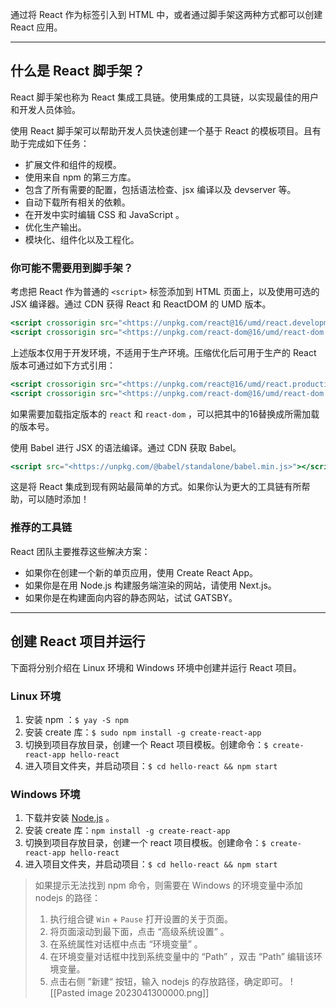 通过将 React 作为标签引入到 HTML 中，或者通过脚手架这两种方式都可以创建 React 应用。

---

## 什么是 React 脚手架？

React 脚手架也称为 React 集成工具链。使用集成的工具链，以实现最佳的用户和开发人员体验。

使用 React 脚手架可以帮助开发人员快速创建一个基于 React 的模板项目。且有助于完成如下任务：

-   扩展文件和组件的规模。
-   使用来自 npm 的第三方库。
-   包含了所有需要的配置，包括语法检查、jsx 编译以及 devserver 等。
-   自动下载所有相关的依赖。
-   在开发中实时编辑 CSS 和 JavaScript 。
-   优化生产输出。
-   模块化、组件化以及工程化。

### 你可能不需要用到脚手架？

考虑把 React 作为普通的 `<script>` 标签添加到 HTML 页面上，以及使用可选的 JSX 编译器。通过 CDN 获得 React 和 ReactDOM 的 UMD 版本。

```jsx
<script crossorigin src="<https://unpkg.com/react@16/umd/react.development.js>"></script>
<script crossorigin src="<https://unpkg.com/react-dom@16/umd/react-dom.development.js>"></script>
```

上述版本仅用于开发环境，不适用于生产环境。压缩优化后可用于生产的 React 版本可通过如下方式引用：

```jsx
<script crossorigin src="<https://unpkg.com/react@16/umd/react.production.min.js>"></script>
<script crossorigin src="<https://unpkg.com/react-dom@16/umd/react-dom.production.min.js>"></script>
```

如果需要加载指定版本的 `react` 和 `react-dom` ，可以把其中的16替换成所需加载的版本号。

使用 Babel 进行 JSX 的语法编译。通过 CDN 获取 Babel。

```jsx
<script src="<https://unpkg.com/@babel/standalone/babel.min.js>"></script>
```

这是将 React 集成到现有网站最简单的方式。如果你认为更大的工具链有所帮助，可以随时添加！

### 推荐的工具链

React 团队主要推荐这些解决方案：

-   如果你在创建一个新的单页应用，使用 Create React App。
-   如果你是在用 Node.js 构建服务端渲染的网站，请使用 Next.js。
-   如果你是在构建面向内容的静态网站，试试 GATSBY。

---

## 创建 React 项目并运行

下面将分别介绍在 Linux 环境和 Windows 环境中创建并运行 React 项目。

### Linux 环境

1. 安装 npm ：`$ yay -S npm`
2. 安装 create 库：`$ sudo npm install -g create-react-app`
3. 切换到项目存放目录，创建一个 React 项目模板。创建命令：`$ create-react-app hello-react`
4. 进入项目文件夹，并启动项目：`$ cd hello-react && npm start`

### Windows 环境

1. 下载并安装 [Node.js](https://nodejs.org/en/) 。
2. 安装 create 库：`npm install -g create-react-app`
4. 切换到项目存放目录，创建一个 react 项目模板。创建命令：`$ create-react-app hello-react`
5. 进入项目文件夹，并启动项目：`$ cd hello-react && npm start`

>如果提示无法找到 npm 命令，则需要在 Windows 的环境变量中添加 nodejs 的路径：
>1. 执行组合键 `Win` + `Pause` 打开设置的关于页面。
>2. 将页面滚动到最下面，点击 “高级系统设置” 。
>3. 在系统属性对话框中点击 “环境变量” 。
>4. 在环境变量对话框中找到系统变量中的 “Path” ，双击 “Path” 编辑该环境变量。
>5. 点击右侧 ”新建“ 按钮，输入 nodejs 的存放路径，确定即可。
> ![[Pasted image 2023041300000.png]]

